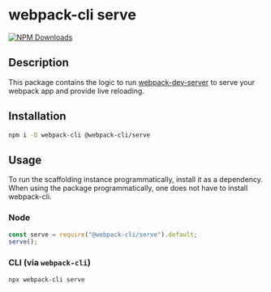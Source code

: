 # webpack-cli serve

[![NPM Downloads][downloads]][downloads-url]

## Description

This package contains the logic to run [webpack-dev-server](https://github.com/webpack/webpack-dev-server) to serve your webpack app and provide live reloading.

## Installation

```bash
npm i -D webpack-cli @webpack-cli/serve
```

## Usage

To run the scaffolding instance programmatically, install it as a dependency. When using the package programmatically, one does not have to install webpack-cli.

### Node

```js
const serve = require("@webpack-cli/serve").default;
serve();
```

### CLI (via `webpack-cli`)

```bash
npx webpack-cli serve
```

[downloads]: https://img.shields.io/npm/dm/@webpack-cli/serve.svg
[downloads-url]: https://www.npmjs.com/package/@webpack-cli/serve
